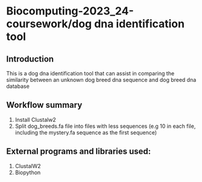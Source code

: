 # Biocomputing-2023_24-coursework/dog dna identification tool
## Introduction
This is a dog dna identification tool that can assist in comparing the similarity between an unknown dog breed dna sequence and dog breed dna database 

## Workflow summary
1. Install Clustalw2
2. Split dog_breeds.fa file into files with less sequences (e.g 10 in each file, including the mystery.fa sequence as the first sequence)

## External programs and libraries used:
1. ClustalW2
2. Biopython
